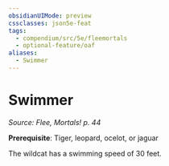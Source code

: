 ```yaml
---
obsidianUIMode: preview
cssclasses: json5e-feat
tags:
  - compendium/src/5e/fleemortals
  - optional-feature/oaf
aliases:
  - Swimmer
---
```

# Swimmer
*Source: Flee, Mortals! p. 44*  

**Prerequisite**: Tiger, leopard, ocelot, or jaguar

The wildcat has a swimming speed of 30 feet.